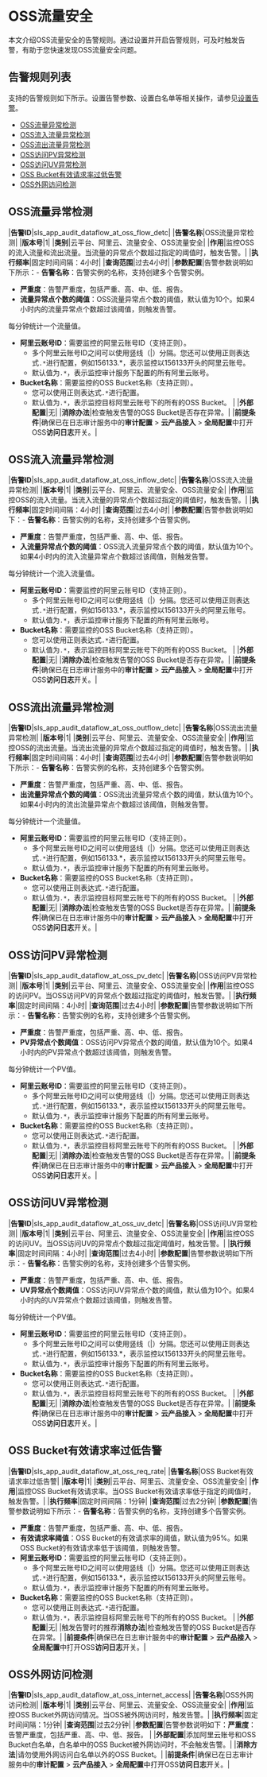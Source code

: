 # OSS流量安全

本文介绍OSS流量安全的告警规则。通过设置并开启告警规则，可及时触发告警，有助于您快速发现OSS流量安全问题。

## 告警规则列表

支持的告警规则如下所示。设置告警参数、设置白名单等相关操作，请参见[设置告警](/intl.zh-CN/应用中心（App）/日志审计服务/告警/设置告警.md)。

-   [OSS流量异常检测](#section_32d_i5q_u0w)
-   [OSS流入流量异常检测](#section_qh4_es4_nbx)
-   [OSS流出流量异常检测](#section_tc7_ly5_vrw)
-   [OSS访问PV异常检测](#section_0g1_3i3_eva)
-   [OSS访问UV异常检测](#section_sbx_vat_0uc)
-   [OSS Bucket有效请求率过低告警](#section_7lq_h5t_kys)
-   [OSS外网访问检测](#section_ic9_hef_54q)

## OSS流量异常检测

|**告警ID**|sls\_app\_audit\_dataflow\_at\_oss\_flow\_detc|
|**告警名称**|OSS流量异常检测|
|**版本号**|1|
|**类别**|云平台、阿里云、流量安全、OSS流量安全|
|**作用**|监控OSS的流入流量和流出流量。当流量的异常点个数超过指定的阈值时，触发告警。|
|**执行频率**|固定时间间隔：4小时|
|**查询范围**|过去4小时|
|**参数配置**|告警参数说明如下所示：-   **告警名称**：告警实例的名称，支持创建多个告警实例。
-   **严重度**：告警严重度，包括严重、高、中、低、报告。
-   **流量异常点个数的阈值**：OSS流量异常点个数的阈值，默认值为10个。如果4小时内的流量异常点个数超过该阈值，则触发告警。

每分钟统计一个流量值。

-   **阿里云账号ID**：需要监控的阿里云账号ID（支持正则）。
    -   多个阿里云账号ID之间可以使用竖线（\|）分隔。您还可以使用正则表达式`.*`进行配置，例如156133.\*，表示监控以156133开头的阿里云账号。
    -   默认值为`.*`，表示监控审计服务下配置的所有阿里云账号。
-   **Bucket名称**：需要监控的OSS Bucket名称（支持正则）。
    -   您可以使用正则表达式`.*`进行配置。
    -   默认值为`.*`，表示监控目标阿里云账号下的所有的OSS Bucket。 |
|**外部配置**|无|
|**消除办法**|检查触发告警的OSS Bucket是否存在异常。|
|**前提条件**|确保已在日志审计服务中的**审计配置** \> **云产品接入** \> **全局配置**中打开OSS**访问日志**开关。|

## OSS流入流量异常检测

|**告警ID**|sls\_app\_audit\_dataflow\_at\_oss\_inflow\_detc|
|**告警名称**|OSS流入流量异常检测|
|**版本号**|1|
|**类别**|云平台、阿里云、流量安全、OSS流量安全|
|**作用**|监控OSS的流入流量。当流入流量的异常点个数超过指定的阈值时，触发告警。|
|**执行频率**|固定时间间隔：4小时|
|**查询范围**|过去4小时|
|**参数配置**|告警参数说明如下：-   **告警名称**：告警实例的名称，支持创建多个告警实例。
-   **严重度**：告警严重度，包括严重、高、中、低、报告。
-   **入流量异常点个数的阈值**：OSS流入流量异常点个数的阈值，默认值为10个。如果4小时内的流入流量异常点个数超过该阈值，则触发告警。

每分钟统计一个流入流量值。

-   **阿里云账号ID**：需要监控的阿里云账号ID（支持正则）。
    -   多个阿里云账号ID之间可以使用竖线（\|）分隔。您还可以使用正则表达式`.*`进行配置，例如156133.\*，表示监控以156133开头的阿里云账号。
    -   默认值为`.*`，表示监控审计服务下配置的所有阿里云账号。
-   **Bucket名称**：需要监控的OSS Bucket名称（支持正则）。
    -   您可以使用正则表达式`.*`进行配置。
    -   默认值为`.*`，表示监控目标阿里云账号下的所有的OSS Bucket。 |
|**外部配置**|无|
|**消除办法**|检查触发告警的OSS Bucket是否存在异常。|
|**前提条件**|确保已在日志审计服务中的**审计配置** \> **云产品接入** \> **全局配置**中打开OSS**访问日志**开关。|

## OSS流出流量异常检测

|**告警ID**|sls\_app\_audit\_dataflow\_at\_oss\_outflow\_detc|
|**告警名称**|OSS流出流量异常检测|
|**版本号**|1|
|**类别**|云平台、阿里云、流量安全、OSS流量安全|
|**作用**|监控OSS的流出流量。当流出流量的异常点个数超过指定的阈值时，触发告警。|
|**执行频率**|固定时间间隔：4小时|
|**查询范围**|过去4小时|
|**参数配置**|告警参数说明如下所示：-   **告警名称**：告警实例的名称，支持创建多个告警实例。
-   **严重度**：告警严重度，包括严重、高、中、低、报告。
-   **出流量异常点个数的阈值**：OSS流出流量异常点个数的阈值，默认值为10个。如果4小时内的流出流量异常点个数超过该阈值，则触发告警。

每分钟统计一个流量值。

-   **阿里云账号ID**：需要监控的阿里云账号ID（支持正则）。
    -   多个阿里云账号ID之间可以使用竖线（\|）分隔。您还可以使用正则表达式`.*`进行配置，例如156133.\*，表示监控以156133开头的阿里云账号。
    -   默认值为`.*`，表示监控审计服务下配置的所有阿里云账号。
-   **Bucket名称**：需要监控的OSS Bucket名称（支持正则）。
    -   您可以使用正则表达式`.*`进行配置。
    -   默认值为`.*`，表示监控目标阿里云账号下的所有的OSS Bucket。 |
|**外部配置**|无|
|**消除办法**|检查触发告警的OSS Bucket是否存在异常。|
|**前提条件**|确保已在日志审计服务中的**审计配置** \> **云产品接入** \> **全局配置**中打开OSS**访问日志**开关。|

## OSS访问PV异常检测

|**告警ID**|sls\_app\_audit\_dataflow\_at\_oss\_pv\_detc|
|**告警名称**|OSS访问PV异常检测|
|**版本号**|1|
|**类别**|云平台、阿里云、流量安全、OSS流量安全|
|**作用**|监控OSS的访问PV。当OSS访问PV的异常点个数超过指定的阈值时，触发告警。|
|**执行频率**|固定时间间隔：4小时|
|**查询范围**|过去4小时|
|**参数配置**|告警参数说明如下所示：-   **告警名称**：告警实例的名称，支持创建多个告警实例。
-   **严重度**：告警严重度，包括严重、高、中、低、报告。
-   **PV异常点个数阈值**：OSS访问PV异常点个数的阈值，默认值为10个。如果4小时内的PV异常点个数超过该阈值，则触发告警。

每分钟统计一个PV值。

-   **阿里云账号ID**：需要监控的阿里云账号ID（支持正则）。
    -   多个阿里云账号ID之间可以使用竖线（\|）分隔。您还可以使用正则表达式`.*`进行配置，例如156133.\*，表示监控以156133开头的阿里云账号。
    -   默认值为`.*`，表示监控审计服务下配置的所有阿里云账号。
-   **Bucket名称**：需要监控的OSS Bucket名称（支持正则）。
    -   您可以使用正则表达式`.*`进行配置。
    -   默认值为`.*`，表示监控目标阿里云账号下的所有的OSS Bucket。 |
|**外部配置**|无|
|**消除办法**|检查触发告警的OSS Bucket是否存在异常。|
|**前提条件**|确保已在日志审计服务中的**审计配置** \> **云产品接入** \> **全局配置**中打开OSS**访问日志**开关。|

## OSS访问UV异常检测

|**告警ID**|sls\_app\_audit\_dataflow\_at\_oss\_uv\_detc|
|**告警名称**|OSS访问UV异常检测|
|**版本号**|1|
|**类别**|云平台、阿里云、流量安全、OSS流量安全|
|**作用**|监控OSS的访问UV。当OSS访问UV的异常点个数超过指定阈值时，触发告警。|
|**执行频率**|固定时间间隔：4小时|
|**查询范围**|过去4小时|
|**参数配置**|告警参数说明如下所示：-   **告警名称**：告警实例的名称，支持创建多个告警实例。
-   **严重度**：告警严重度，包括严重、高、中、低、报告。
-   **UV异常点个数阈值**：OSS访问UV异常点个数的阈值，默认值为10个。如果4小时内的UV异常点个数超过该阈值，则触发告警。

每分钟统计一个PV值。

-   **阿里云账号ID**：需要监控的阿里云账号ID（支持正则）。
    -   多个阿里云账号ID之间可以使用竖线（\|）分隔。您还可以使用正则表达式`.*`进行配置，例如156133.\*，表示监控以156133开头的阿里云账号。
    -   默认值为`.*`，表示监控审计服务下配置的所有阿里云账号。
-   **Bucket名称**：需要监控的OSS Bucket名称（支持正则）。
    -   您可以使用正则表达式`.*`进行配置。
    -   默认值为`.*`，表示监控目标阿里云账号下的所有的OSS Bucket。 |
|**外部配置**|无|
|**消除办法**|检查触发告警的OSS Bucket是否存在异常。|
|**前提条件**|确保已在日志审计服务中的**审计配置** \> **云产品接入** \> **全局配置**中打开OSS**访问日志**开关。|

## OSS Bucket有效请求率过低告警

|**告警ID**|sls\_app\_audit\_dataflow\_at\_oss\_req\_rate|
|**告警名称**|OSS Bucket有效请求率过低告警|
|**版本号**|1|
|**类别**|云平台、阿里云、流量安全、OSS流量安全|
|**作用**|监控OSS Bucket有效请求率。当OSS Bucket有效请求率低于指定的阈值时，触发告警。|
|**执行频率**|固定时间间隔：1分钟|
|**查询范围**|过去2分钟|
|**参数配置**|告警参数说明如下所示：-   **告警名称**：告警实例的名称，支持创建多个告警实例。
-   **严重度**：告警严重度，包括严重、高、中、低、报告。
-   **有效请求率阈值**：OSS Bucket的有效请求率的阈值，默认值为95%。如果OSS Bucket的有效请求率低于该阈值，则触发告警。
-   **阿里云账号ID**：需要监控的阿里云账号ID（支持正则）。
    -   多个阿里云账号ID之间可以使用竖线（\|）分隔。您还可以使用正则表达式`.*`进行配置，例如156133.\*，表示监控以156133开头的阿里云账号。
    -   默认值为`.*`，表示监控审计服务下配置的所有阿里云账号。
-   **Bucket名称**：需要监控的OSS Bucket名称（支持正则）。
    -   您可以使用正则表达式`.*`进行配置。
    -   默认值为`.*`，表示监控目标阿里云账号下的所有的OSS Bucket。 |
|**外部配置**|无|
|触发告警时的推荐**消除办法**|检查触发告警的OSS Bucket是否存在异常。|
|**前提条件**|确保已在日志审计服务中的**审计配置** \> **云产品接入** \> **全局配置**中打开OSS**访问日志**开关。|

## OSS外网访问检测

|**告警ID**|sls\_app\_audit\_dataflow\_at\_oss\_internet\_access|
|**告警名称**|OSS外网访问检测|
|**版本号**|1|
|**类别**|云平台、阿里云、流量安全、OSS流量安全|
|**作用**|监控OSS Bucket外网访问情况。当OSS被外网访问时，触发告警。|
|**执行频率**|固定时间间隔：1分钟|
|**查询范围**|过去2分钟|
|**参数配置**|告警参数说明如下：**严重度**：告警严重度，包括严重、高、中、低、报告。 |
|**外部配置**|添加阿里云账号和OSS Bucket白名单，白名单中的OSS Bucket被外网访问时，不会触发告警。|
|**消除方法**|请勿使用外网访问白名单以外的OSS Bucket。|
|**前提条件**|确保已在日志审计服务中的**审计配置** \> **云产品接入** \> **全局配置**中打开OSS**访问日志**开关。|

